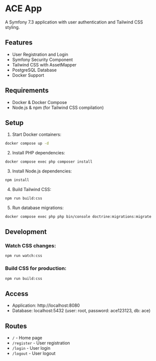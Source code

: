 # ACE App

A Symfony 7.3 application with user authentication and Tailwind CSS styling.

## Features

- User Registration and Login
- Symfony Security Component
- Tailwind CSS with AssetMapper
- PostgreSQL Database
- Docker Support

## Requirements

- Docker & Docker Compose
- Node.js & npm (for Tailwind CSS compilation)

## Setup

1. Start Docker containers:
```bash
docker compose up -d
```

2. Install PHP dependencies:
```bash
docker compose exec php composer install
```

3. Install Node.js dependencies:
```bash
npm install
```

4. Build Tailwind CSS:
```bash
npm run build:css
```

5. Run database migrations:
```bash
docker compose exec php php bin/console doctrine:migrations:migrate
```

## Development

### Watch CSS changes:
```bash
npm run watch:css
```

### Build CSS for production:
```bash
npm run build:css
```

## Access

- Application: http://localhost:8080
- Database: localhost:5432 (user: root, password: ace123123, db: ace)

## Routes

- `/` - Home page
- `/register` - User registration
- `/login` - User login
- `/logout` - User logout

